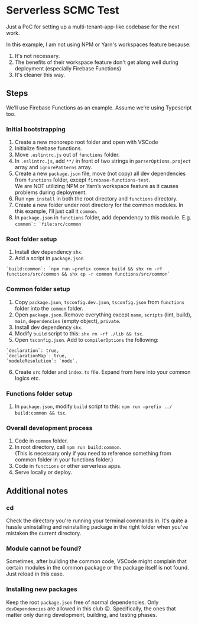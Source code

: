 # Serverless SCMC Test
Just a PoC for setting up a multi-tenant-app-like codebase for the next work.

In this example, I am not using NPM or Yarn's workspaces feature because:
1. It's not necessary.
2. The benefits of their workspace feature don't get along well during deployment (especially Firebase Functions)
3. It's cleaner this way.

## Steps
We’ll use Firebase Functions as an example.
Assume we’re using Typescript too.

### Initial bootstrapping
1.	Create a new monorepo root folder and open with VSCode
2.	Initialize firebase functions.
3.	Move `.eslintrc.js` out of `functions` folder.
4.	In `.eslintrc.js`, add `**/` in front of two strings in `parserOptions.project` array and `ignorePatterns` array.
5.	Create a new `package.json` file, move (not copy) all dev dependencies from `functions` folder, except `firebase-functions-test`.  
We are NOT utilizing NPM or Yarn’s workspace feature as it causes problems during deployment.
6.	Run `npm install` in both the root directory and `functions` directory.
7.	Create a new folder under root directory for the common modules. In this example, I’ll just call it `common`.
8.	In `package.json` in `functions` folder, add dependency to this module.
E.g. ``common`: `file:src/common``

### Root folder setup
1.	Install dev dependency `shx`.
2.	Add a script in `package.json`
```
`build:common`: `npm run –prefix common build && shx rm -rf functions/src/common && shx cp -r common functions/src/common`
```

### Common folder setup
1.	Copy `package.json`, `tsconfig.dev.json`, `tsconfig.json` from `functions` folder into the `common` folder.
2.	Open `package.json`. Remove everything except `name`, `scripts` (lint, build), `main`, `dependencies` (empty object), `private`.
3.	Install dev dependency `shx`.
4.	Modify `build` script to this: `shx rm -rf ./lib && tsc`.
5.	Open `tsconfig.json`. Add to `compilerOptions` the following:
```
`declaration`: true,
`declarationMap`: true,
`moduleResolution`: `node`.
```
6.	Create `src` folder and `index.ts` file. Expand from here into your common logics etc.

### Functions folder setup
1.	In `package.json`, modify `build` script to this:
`npm run –prefix ../ build:common && tsc`.

### Overall development process
1.	Code in `common` folder.
2.	In root directory, call `npm run build:common`.  
(This is necessary only if you need to reference something from common folder in your functions folder.)
3.	Code in `functions` or other serverless apps.
4.	Serve locally or deploy.

## Additional notes
### cd
Check the directory you're running your terminal commands in. It's quite a hassle uninstalling and reinstalling package in the right folder when you've mistaken the current directory.

### Module cannot be found?
Sometimes, after building the common code, VSCode might complain that certain modules in the common package or the package itself is not found. Just reload in this case.

### Installing new packages
Keep the root `package.json` free of normal dependencies. Only `devDependencies` are allowed in this club 😉. Specifically, the ones that matter only during development, building, and testing phases.